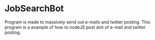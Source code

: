# JobSearchBot
Program is made to massively send out e-mails and twitter posting. This program is a example of how to nodeJS post alot of e-mail and twitter posting.
